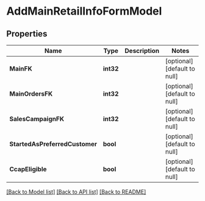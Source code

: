# AddMainRetailInfoFormModel

## Properties
Name | Type | Description | Notes
------------ | ------------- | ------------- | -------------
**MainFK** | **int32** |  | [optional] [default to null]
**MainOrdersFK** | **int32** |  | [optional] [default to null]
**SalesCampaignFK** | **int32** |  | [optional] [default to null]
**StartedAsPreferredCustomer** | **bool** |  | [optional] [default to null]
**CcapEligible** | **bool** |  | [optional] [default to null]

[[Back to Model list]](../README.md#documentation-for-models) [[Back to API list]](../README.md#documentation-for-api-endpoints) [[Back to README]](../README.md)


